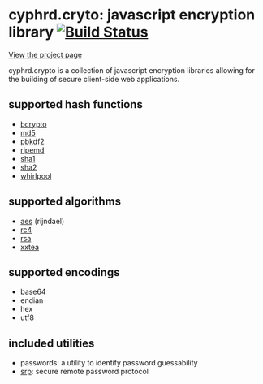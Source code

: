 cyphrd.cryto: javascript encryption library [![Build Status](https://secure.travis-ci.org/cyphrd/crytpo.png?branch=master)](http://travis-ci.org/cyphrd/crytpo)
===========================================

[View the project page](http://cyphrd.github.io/crypto)

cyphrd.crypto is a collection of javascript encryption libraries allowing for the building of secure client-side web applications.


supported hash functions
------------------

* [bcrypto](https://en.wikipedia.org/wiki/Bcrypt)
* [md5](https://en.wikipedia.org/wiki/MD5)
* [pbkdf2](https://en.wikipedia.org/wiki/PBKDF)
* [ripemd](https://en.wikipedia.org/wiki/RIPEMD)
* [sha1](https://en.wikipedia.org/wiki/SHA-1)
* [sha2](https://en.wikipedia.org/wiki/SHA-2)
* [whirlpool](https://en.wikipedia.org/wiki/Whirlpool_(cryptography))


supported algorithms
------------------

* [aes](https://en.wikipedia.org/wiki/Advanced_Encryption_Standard) (rijndael)
* [rc4](https://en.wikipedia.org/wiki/RC4)
* [rsa](https://en.wikipedia.org/wiki/RSA_(algorithm))
* [xxtea](https://en.wikipedia.org/wiki/XXTEA)


supported encodings
------------------

 * base64
 * endian
 * hex
 * utf8


included utilities
------------------

 * passwords: a utility to identify password guessability
 * [srp](https://en.wikipedia.org/wiki/Secure_Remote_Password_protocol): secure remote password protocol